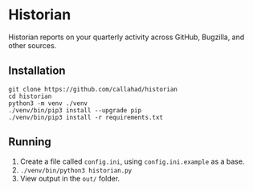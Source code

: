 # Historian

Historian reports on your quarterly activity across GitHub, Bugzilla, and other
sources.

## Installation

```
git clone https://github.com/callahad/historian
cd historian
python3 -m venv ./venv
./venv/bin/pip3 install --upgrade pip
./venv/bin/pip3 install -r requirements.txt
```

## Running

1. Create a file called `config.ini`, using `config.ini.example` as a base.
2. `./venv/bin/python3 historian.py`
3. View output in the `out/` folder.
